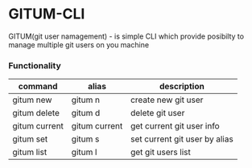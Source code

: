 # GITUM-CLI

GITUM(git user namagement) - is simple CLI which provide posibilty to manage multiple git users on you machine

### Functionality


| command | alias | description |
| ------ | ------ | ------ |
| gitum new <userName> <userEmail> <alias> | gitum n <userName> <userEmail> <alias>  | create new git user  |
| gitum delete <alias> | gitum d <alias>  | delete git user  |
| gitum current | gitum current  | get current git user info  |
| gitum set <alias> | gitum s <alias>  | set current git user by alias  |
| gitum list | gitum l | get git users list  |
